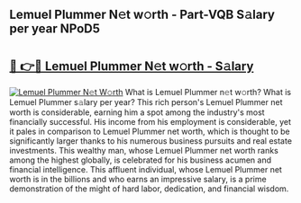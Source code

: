 ## Lemuel Plummer N𝚎t w𝚘rth - Part-VQB S𝚊lary per year NPoD5

# <h2><a href="http://gc3xini.nevu.top/?p=Lemuel+Plummer">🔗 👉🔴 Lemuel Plummer N𝚎t w𝚘rth - S𝚊lary</a></h2>

[![Lemuel Plummer N𝚎t W𝚘rth](https://i.imgur.com/Oavwk0R.jpeg)](http://gc3xini.nevu.top/?p=Lemuel+Plummer)
What is Lemuel Plummer n𝚎t w𝚘rth? What is Lemuel Plummer s𝚊lary per year?
This rich person's Lemuel Plummer net worth is considerable, earning him a spot among the industry's most financially successful. His income from his employment is considerable, yet it pales in comparison to Lemuel Plummer net worth, which is thought to be significantly larger thanks to his numerous business pursuits and real estate investments. This wealthy man, whose Lemuel Plummer net worth ranks among the highest globally, is celebrated for his business acumen and financial intelligence. This affluent individual, whose Lemuel Plummer net worth is in the billions and who earns an impressive salary, is a prime demonstration of the might of hard labor, dedication, and financial wisdom.
